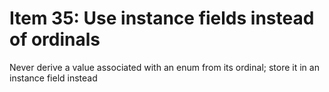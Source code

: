 # Item 35: Use instance fields instead of ordinals

Never derive a value associated with an enum from its ordinal; store it in an instance field instead